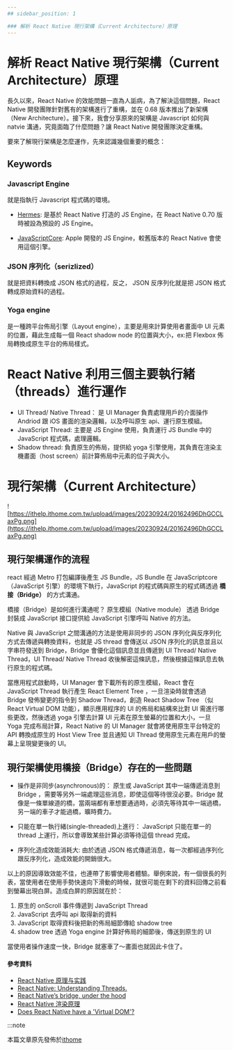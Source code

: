 ```yaml
---
## sidebar_position: 1

### 解析 React Native 現行架構（Current Architecture）原理
---
```


# 解析 React Native 現行架構（Current Architecture）原理

長久以來，React Native 的效能問題一直為人詬病，為了解決這個問題，React Native 開發團隊針對舊有的架構進行了重構，並在 0.68 版本推出了新架構（New Architecture）。接下來，我會分享原來的架構是 Javascript 如何與 natvie 溝通，究竟面臨了什麼問題？讓 React Native 開發團隊決定重構。

要來了解現行架構是怎麼運作，先來認識幾個重要的概念：

## Keywords

### Javascript Engine

就是指執行 Javascript 程式碼的環境。

- [Hermes](https://reactnative.dev/docs/hermes):
  是基於 React Native 打造的 JS Engine，在 React Native 0.70 版時被設為預設的 JS Engine。

- [JavaScriptCore](https://developer.apple.com/documentation/javascriptcore):
  Apple 開發的 JS Engine，較舊版本的 React Native 會使用這個引擎。

### JSON 序列化（serizlized）

就是把資料轉換成 JSON 格式的過程，反之， JSON 反序列化就是把 JSON 格式轉成原始資料的過程。

### Yoga engine

是一種跨平台佈局引擎（Layout engine），主要是用來計算使用者畫面中 UI 元素的位置，藉此生成每一個 React shadow node 的位置與大小，ex:把 Flexbox 佈局轉換成原生平台的佈局樣式。

# React Native 利用三個主要執行緒（threads）進行運作

- UI Thread/ Native Thread：
  是 UI Manager 負責處理用戶的介面操作 Andriod 跟 iOS 畫面的渲染邏輯，以及呼叫原生 api、運行原生模組。
- JavaScript Thread:
  主要是 JS Engine 使用，負責運行 JS Bundle 中的 JavaScript 程式碼，處理邏輯。
- Shadow thread:
  負責原生的佈局，提供給 yoga 引擎使用，其負責在渲染主機畫面（host screen）前計算佈局中元素的位子與大小。

# 現行架構（Current Architecture）

![https://ithelp.ithome.com.tw/upload/images/20230924/20162496DhGCCLaxPg.png](https://ithelp.ithome.com.tw/upload/images/20230924/20162496DhGCCLaxPg.png)

## 現行架構運作的流程

react 經過 Metro 打包編譯後產生 JS Bundle，JS Bundle 在 JavaScriptcore （JavaScript 引擎）的環境下執行，JavaScript 的程式碼與原生的程式碼透過 **橋接（Bridge）** 的方式溝通。

橋接（Bridge）是如何進行溝通呢？ 原生模組（Native module） 透過 Bridge 封裝成 JavaScript 接口提供給 JavaScript 引擎呼叫 Native 的方法。

Native 與 JavaScript 之間溝通的方法是使用非同步的 JSON 序列化與反序列化方式去傳遞與轉換資料，也就是 JS thread 會傳送以 JSON 序列化的訊息並且以字串符發送到 Bridge，Bridge 會優化這個訊息並且傳遞到 UI Thread/ Native Thread，UI Thread/ Native Thread 收後解密這條訊息，然後根據這條訊息去執行原生的程式碼。

當應用程式啟動時，UI Manager 會下載所有的原生模組，React 會在 JavaScript Thread 執行產生 React Element Tree ，一旦渲染時就會透過 Bridge 發佈變更的指令到 Shadow Thread，創造 React Shadow Tree （似 React Virtual DOM 功能），顯示應用程序的 UI 的佈局和結構來比對 UI 需進行哪些更改，然後透過 yoga 引擎去計算 UI 元素在原生螢幕的位置和大小，一旦 Yoga 完成布局計算，React Native 的 UI Manager 就會將使用原生平台特定的 API 轉換成原生的 Host View Tree 並且通知 UI Thread 使用原生元素在用戶的螢幕上呈現變更後的 UI。

## 現行架構使用橋接（Bridge）存在的一些問題

- 操作是非同步(asynchronous)的：
  原生或 JavaScript 其中一端傳遞消息到 Bridge ，需要等另外一端處理這些消息，即使這個等待很沒必要。Bridge 就像是一條單線道的橋，當兩端都有車想要通過時，必須先等待其中一端過橋，另一端的車子才能過橋，曠時費力。

- 只能在單一執行緒(single-threaded)上進行：
  JavaScript 只能在單一的 thread 上運行，所以會導致某些計算必須等待這個 thread 完成。

- 序列化造成效能消耗大:
  由於透過 JSON 格式傳遞消息，每一次都經過序列化跟反序列化，造成效能的開銷很大。

以上的原因導致效能不佳，也連帶了影響使用者體驗。舉例來說，有一個很長的列表，當使用者在使用手勢快速向下滑動的時候，就很可能在剩下的資料回傳之前看到螢幕出現白屏。造成白屏的原因就在於：

1. 原生的 onScroll 事件傳遞到 JavaScript Thread
2. JavaScript 去呼叫 api 取得新的資料
3. JavaScript 取得資料後把新的佈局細節傳給 shadow tree
4. shadow tree 透過 Yoga engine 計算好佈局的細節後，傳送到原生的 UI

當使用者操作速度一快，Bridge 就塞車了～畫面也就因此卡住了。

#### 參考資料

- [React Native 原理与实践](https://juejin.cn/post/6916452544956858382#heading-18)
- [React Native: Understanding Threads.](https://brooklinmyers.medium.com/react-native-understanding-threads-e026c7d62bb2)
- [React Native’s bridge, under the hood](https://medium.com/@samwhadams/react-native-under-the-hood-80677cf9bf96)
- [React Native 渲染原理](https://zhuanlan.zhihu.com/p/388681402)
- [Does React Native have a 'Virtual DOM'?](https://stackoverflow.com/questions/41804855/does-react-native-have-a-virtual-dom)

:::note

本篇文章原先發佈於[ithome](https://ithelp.ithome.com.tw/articles/10326761)
